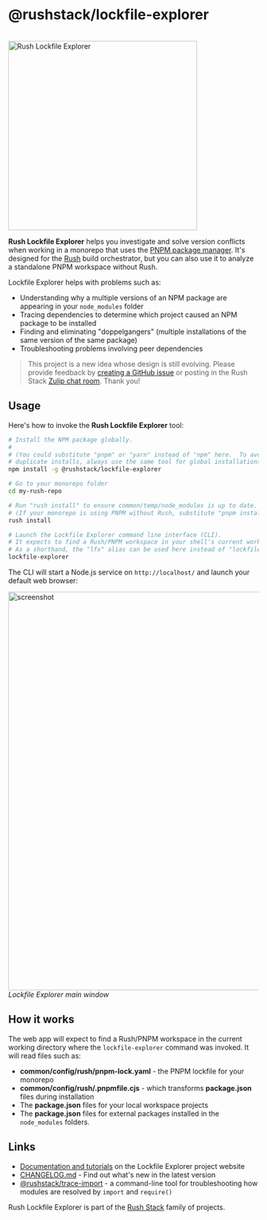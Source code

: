 # @rushstack/lockfile-explorer

<div>
  <br />
  <a href="https://lfx.rushstack.io/">
    <img width="380" alt="Rush Lockfile Explorer" src="https://lfx.rushstack.io/images/site/lockfile-explorer.svg">
  </a>
  <p />
</div>

**Rush Lockfile Explorer** helps you investigate and solve version conflicts when working in a monorepo
that uses the [PNPM package manager](https://pnpm.io/). It's designed for the [Rush](https://rushjs.io)
build orchestrator, but you can also use it to analyze a standalone PNPM workspace without Rush.

Lockfile Explorer helps with problems such as:

- Understanding why a multiple versions of an NPM package are appearing in your `node_modules` folder
- Tracing dependencies to determine which project caused an NPM package to be installed
- Finding and eliminating "doppelgangers" (multiple installations of the same version
  of the same package)
- Troubleshooting problems involving peer dependencies

> This project is a new idea whose design is still evolving.
> Please provide feedback by
> [creating a GitHub issue](https://github.com/microsoft/rushstack/issues/new/choose)
> or posting in the Rush Stack
> [Zulip chat room](https://rushstack.zulipchat.com/). Thank you!

## Usage

Here's how to invoke the **Rush Lockfile Explorer** tool:

```bash
# Install the NPM package globally.
#
# (You could substitute "pnpm" or "yarn" instead of "npm" here.  To avoid confusing
# duplicate installs, always use the same tool for global installations!)
npm install -g @rushstack/lockfile-explorer

# Go to your monorepo folder
cd my-rush-repo

# Run "rush install" to ensure common/temp/node_modules is up to date.
# (If your monorepo is using PNPM without Rush, substitute "pnpm install" for this step.)
rush install

# Launch the Lockfile Explorer command line interface (CLI).
# It expects to find a Rush/PNPM workspace in your shell's current working directory.
# As a shorthand, the "lfx" alias can be used here instead of "lockfile-explorer".
lockfile-explorer
```

The CLI will start a Node.js service on `http://localhost/` and launch your default web browser:

<img width="800" alt="screenshot" src="https://lfx.rushstack.io/images/site/readme-screenshot.png"><br/>
_Lockfile Explorer main window_

## How it works

The web app will expect to find a Rush/PNPM workspace in the current working directory where
the `lockfile-explorer` command was invoked. It will read files such as:

- **common/config/rush/pnpm-lock.yaml** - the PNPM lockfile for your monorepo
- **common/config/rush/.pnpmfile.cjs** - which transforms **package.json** files during installation
- The **package.json** files for your local workspace projects
- The **package.json** files for external packages installed in the `node_modules` folders.

## Links

- [Documentation and tutorials](https://lfx.rushstack.io/) on the Lockfile Explorer project website
- [CHANGELOG.md](https://github.com/microsoft/rushstack/blob/main/apps/lockfile-explorer/CHANGELOG.md) - Find
  out what's new in the latest version
- [@rushstack/trace-import](https://www.npmjs.com/package/@rushstack/trace-import) -
  a command-line tool for troubleshooting how modules are resolved by `import` and `require()`

Rush Lockfile Explorer is part of the [Rush Stack](https://rushstack.io/) family of projects.
